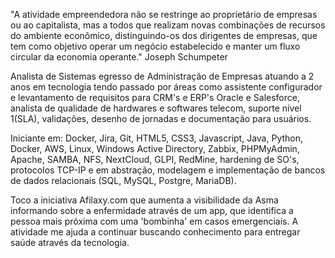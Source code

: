 
"A atividade empreendedora não se restringe ao proprietário de empresas ou ao capitalista, mas a todos que realizam novas combinações de recursos do
ambiente econômico, distinguindo-os dos dirigentes de empresas, que tem como objetivo operar um negócio estabelecido e manter um fluxo circular da
economia operante." Joseph Schumpeter

Analista de Sistemas egresso de Administração de Empresas atuando a 2 anos em tecnologia tendo passado por áreas como assistente configurador e
levantamento de requisitos para CRM's e ERP's Oracle e Salesforce, analista de qualidade de hardwares e softwares telecom, suporte nível 1(SLA),
validações, desenho de jornadas e documentação para usuários.

Iniciante em: Docker, Jira, Git, HTML5, CSS3, Javascript, Java, Python, Docker, AWS, Linux, Windows Active Directory, Zabbix, PHPMyAdmin, Apache, SAMBA,
NFS, NextCloud, GLPI, RedMine, hardening de SO's, protocolos TCP-IP e em abstração, modelagem e implementação de bancos de dados relacionais (SQL, MySQL,
Postgre, MariaDB).

Toco a iniciativa Afilaxy.com que aumenta a visibilidade da Asma informando sobre a enfermidade através de um app, que identifica a pessoa mais próxima
com uma 'bombinha' em casos emergenciais. A atividade me ajuda a continuar buscando conhecimento para entregar saúde através da tecnologia. 

<!---
herb-sin/herb-sin is a ✨ special ✨ repository because its `README.md` (this file) appears on your GitHub profile.
You can click the Preview link to take a look at your changes.
--->
